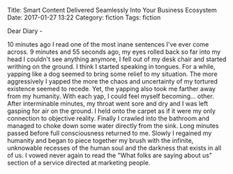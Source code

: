 Title: Smart Content Delivered Seamlessly Into Your Business Ecosystem
Date: 2017-01-27 13:22
Category: fiction
Tags: fiction

Dear Diary - 

10 minutes ago I read one of the most inane sentences I've ever come across.
9 minutes and 55 seconds ago, my eyes rolled back so far into my head I
couldn't see anything anymore, I fell out of my desk chair and started writhing
on the ground.  I think I started speaking in tongues.  For a while, yapping
like a dog seemed to bring some relief to my situation.  The more aggressively
I yapped the more the chaos and uncertainty of my tortured existence seemed to
recede.  Yet, the yapping also took me farther away from my humanity.  With
each yap, I could feel myself becoming... other.  After interminable minutes,
my throat went sore and dry and I was left gasping for air on the ground.  I
held onto the carpet as if it were my only connection to objective reality.
Finally I crawled into the bathroom and managed to choke down some water
directly from the sink.  Long minutes passed before full consciousness returned
to me.  Slowly I regained my humanity and began to piece together my brush with
the infinite, unknowable recesses of the human soul and the darkness that
exists in all of us.  I vowed never again to read the "What folks are saying
about us" section of a service directed at marketing people.
